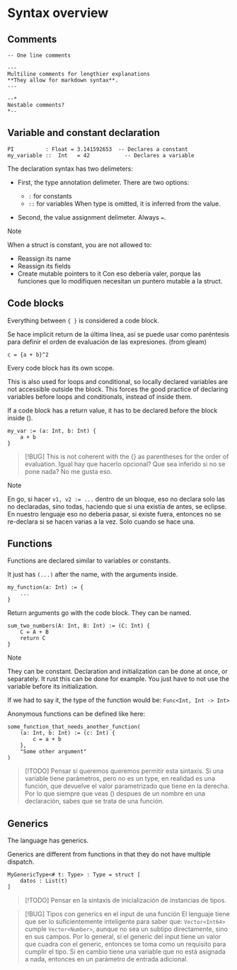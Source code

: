 # Syntax overview

## Comments

```
-- One line comments

---
Multiline comments for lengthier explanations
**They allow for markdown syntax**.
---

--*
Nestable comments?
*--
```

## Variable and constant declaration

```
PI          : Float = 3.141592653  -- Declares a constant
my_variable ::  Int   = 42           -- Declares a variable
```

The declaration syntax has two delimeters:

- First, the type annotation delimeter. There are two options:
	- `:` for constants
	- `::` for variables
	When type is omitted, it is inferred from the value.

- Second, the value assignment delimeter. Always ` = `.

> [!NOTE]
> When a struct is constant, you are not allowed to:
> - Reassign its name
> - Reassign its fields
> - Create mutable pointers to it
> Con eso debería valer, porque las funciones que lo modifiquen necesitan un puntero mutable a la struct.


## Code blocks

Everything between `{ }` is considered a code block.

Se hace implicit return de la última línea, así se puede usar como paréntesis para definir el orden de evaluación de las expresiones. (from gleam)

```
c = {a + b}^2
```

Every code block has its own scope.

This is also used for loops and conditional, so locally declared variables are not accessible outside the block.
This forces the good practice of declaring variables before loops and conditionals, instead of inside them.

If a code block has a return value, it has to be declared before the block inside ().

```
my_var := (a: Int, b: Int) {
	a + b
}
```

> [!BUG] This is not coherent with the {} as parentheses for the order of evaluation.
> Igual hay que hacerlo opcional? Que sea inferido si no se pone nada?
> No me gusta eso.

> [!NOTE]
> En go, si hacer `v1, v2 := ...` dentro de un bloque, eso no declara solo las no declaradas, sino todas, haciendo que si una existía de antes, se eclipse.
> En nuestro lenguaje eso no debería pasar, si existe fuera, entonces no se re-declara si se hacen varias a la vez. Solo cuando se hace una.


## Functions

Functions are declared similar to variables or constants.

It just has `(...)` after the name, with the arguments inside.

```
my_function(a: Int) := {
	...
}
```

Return arguments go with the code block. They can be named.

```
sum_two_numbers(A: Int, B: Int) := (C: Int) {
	C = A + B
	return C
}
```

> [!NOTE]
> They can be constant. Declaration and initialization can be done at once, or separately.
> It rust this can be done for example. You just have to not use the variable before its initialization.

If we had to say it, the type of the function would be: ` Func<Int, Int -> Int> `

Anonymous functions can be defined like here:

```
some_function_that_needs_another_function(
	(a: Int, b: Int) := (c: Int) {
		c = a + b
	},
	"Some other argument"
)
```

> [!TODO] Pensar si queremos queremos permitir esta sintaxis.
> Si una variable tiene parámetros, pero no es un type, en realidad es una función, que devuelve el valor parametrizado que tiene en la derecha. Por lo que siempre que veas () despues de un nombre en una declaración, sabes que se trata de una función.


## Generics

The language has generics.

Generics are different from functions in that they do not have multiple dispatch.

```
MyGenericType<# t: Type> : Type = struct [
	datos : List(t)
]
```

> [!TODO] Pensar en la sintaxis de inicialización de instancias de tipos.

> [!BUG] Tipos con generics en el input de una función
> El lenguaje tiene que ser lo suficientemente inteligente para saber que:
> `Vector<Int64>` cumple `Vector<Number>`, aunque no sea un subtipo directamente, sino en sus campos.
> Por lo general, si el generic del input tiene un valor que cuadra con el generic, entonces se toma como un requisito para cumplir el tipo. Si en cambio tiene una variable que no está asignada a nada, entonces en un parámetro de entrada adicional.


